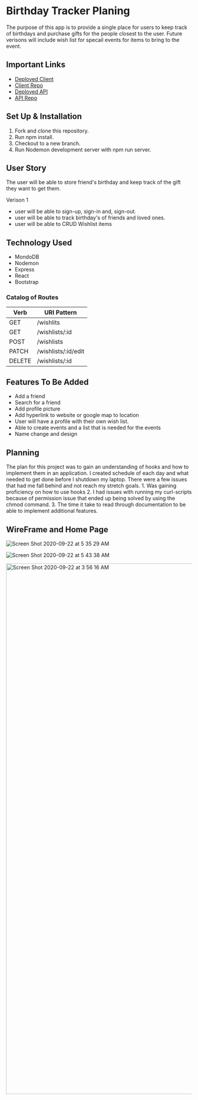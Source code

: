 # Birthday Tracker Planing

The purpose of this app is to provide a single place for users to keep track of birthdays and purchase gifts for the people closest to the user. Future verisons will include wish list for specail events for items to bring to the event.

## Important Links

- [Deployed Client](https://eugene-damiani.github.io/birthday-client/)
- [Client Repo](https://github.com/Eugene-Damiani/birthday-client)
- [Deployed API](https://sheltered-lowlands-65291.herokuapp.com)
- [API Repo](https://github.com/Eugene-Damiani/birthday-api)

## Set Up & Installation
1. Fork and clone this repository.
2. Run npm install.
3. Checkout to a new branch.
4. Run Nodemon development server with npm run server.


## User Story

The user will be able to store friend's birthday and keep track of the gift they want to get them.

Verison 1
- user will be able to sign-up, sign-in and, sign-out.
- user will be able to track birthday's of friends and loved ones.
- user will be able to CRUD Wishlist items


## Technology Used
- MondoDB
- Nodemon
- Express
- React
- Bootstrap

### Catalog of Routes

Verb         |	URI Pattern
------------ | -------------
GET | /wishlits
GET | /wishlists/:id
POST | /wishlists
PATCH | /wishlists/:id/edit
DELETE | /wishlists/:id

## Features To Be Added
- Add a friend
- Search for a friend
- Add profile picture
- Add hyperlink to website or google map to location
- User will have a profile with their own wish list.
- Able to create events and a list that is needed for the events
- Name change and design


## Planning

The plan for this project was to gain an understanding of hooks and how to implement them in an application. I created schedule of each day and what needed to get done before I shutdown my laptop. There were a few issues that had me fall behind and not reach my stretch goals. 1. Was gaining proficiency on how to use hooks 2. I had issues with running my curl-scripts because of permission issue that ended up being solved by using the chmod command. 3. The time it take to read through documentation to be able to implement additional features.

## WireFrame and Home Page
![Screen Shot 2020-09-22 at 5 35 29 AM](https://user-images.githubusercontent.com/65584864/93882786-8c284f00-fc95-11ea-9526-6818094ccc28.png)

![Screen Shot 2020-09-22 at 5 43 38 AM](https://user-images.githubusercontent.com/65584864/93883584-9bf46300-fc96-11ea-9607-7af81cb9b389.png)

<img width="1436" alt="Screen Shot 2020-09-22 at 3 56 16 AM" src="https://user-images.githubusercontent.com/65584864/93883012-ceea2700-fc95-11ea-9ebe-7b2b28db3e52.png">
